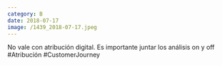 ```yaml
--- 
category: B 
date: 2018-07-17 
image: /1439_2018-07-17.jpeg 
--- 
```


No vale con atribución digital. Es importante juntar los análisis on y off #Atribución #CustomerJourney